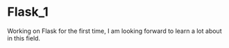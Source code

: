 # Flask_1
Working on Flask for the first time, I am looking forward to learn a lot about in this field.


